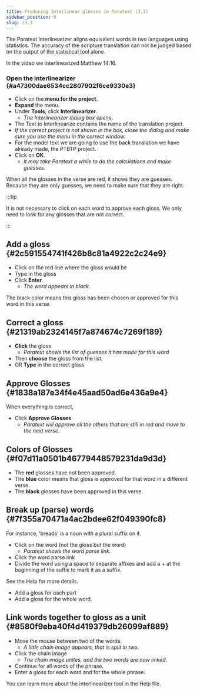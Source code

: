 ```yaml
---
title: Producing Interlinear glosses in Paratext (3.3)
sidebar_position: 0
slug: /3.3
---
```




The Paratext Interlinearizer aligns equivalent words in two languages using statistics. The accuracy of the scripture translation can not be judged based on the output of the statistical tool alone.


In the video we interlinearized Matthew 14:16.


### Open the interlinearizer {#a47300dae6534cc2807902f6ce9330e3}

- Click on the **menu for the project**.
- **Expand** the menu.
- Under **Tools**, click **Interlinearizer**.
	- _The Interlinearizer dialog box opens_.
- The Text to Interlinearize contains the name of the translation project.
- _If the correct project is not shown in the box, close the dialog and make sure you use the menu in the correct window_.
- For the model text we are going to use the back translation we have already made, the PTBTP project.
- Click on **OK**.
	- _It may take Paratext a while to do the calculations and make guesses_.

When all the glosses in the verse are red, it shows they are guesses. Because they are only guesses, we need to make sure that they are right.


:::tip


It is not necessary to click on each word to approve each gloss. We only need to look for any glosses that are not correct. 


:::


## Add a gloss {#2c591554741f426b8c81a4922c2c24e9}

- Click on the red line where the gloss would be
- Type in the gloss
- Click **Enter**.
	- _The word appears in black_.

The black color means this gloss has been chosen or approved for this word in this verse.


## Correct a gloss {#21319ab2324145f7a874674c7269f189}

- **Click** the gloss
	- _Paratext shows the list of guesses it has made for this word_
- Then **choose** the gloss from the list.
- OR **Type** in the correct gloss

## Approve Glosses {#1838a187e34f4e45aad50ad6e436a9e4}


When everything is correct,

- Click **Approve Glosses**
	- _Paratext will approve all the others that are still in red and move to the next verse_.

## Colors of Glosses {#f07d11a0501b46779448579231da9d3d}

- The **red** glosses have not been approved.
- The **blue** color means that gloss is approved for that word in a different verse.
- The **black** glosses have been approved in this verse.

## Break up (parse) words {#7f355a70471a4ac2bdee62f049390fc8}


For instance, ‘breads’ is a noun with a plural suffix on it.

- Click on the word (not the gloss but the word)
	- _Paratext shows the word parse link_.
- Click the word parse link
- Divide the word using a space to separate affixes and add a + at the beginning of the suffix to mark it as a suffix.

See the Help for more details.

- Add a gloss for each part
- Add a gloss for the whole word.

## Link words together to gloss as a unit {#8580f9eba40f4d419379db26099af889}

- Move the mouse between two of the words.
	- _A little chain image appears, that is split in two_.
- Click the chain image
	- _The chain image unites, and the two words are now linked_.
- Continue for all words of the phrase.
- Enter a gloss for each word and for the whole phrase.

You can learn more about the interlinearizer tool in the Help file.

